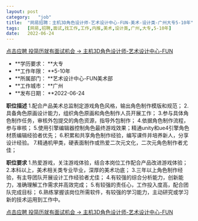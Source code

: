 ```yaml
---
layout:	post
category:	"job"
title:	"网易招聘：主机3D角色设计师-艺术设计中心-FUN-美术-设计类-广州大专5-10年"
tags:	[网易,招聘,面试,找工作,工作,内推,美术,设计类,广州,大专,5-10年]
date:	2022-06-24
---
```


[点击应聘 投简历就有面试机会 -> 主机3D角色设计师-艺术设计中心-FUN](http://mobile.bole.netease.com/bole/boleDetail?id=32957&employeeId=346f03c3cda5f04c&key=all)



- **学历要求： **大专
- **工作年限： **5-10年
- **所属部门： **艺术设计中心-FUN美术部
- **工作城市： **广州
- **发布日期： **2022-06-24



**职位描述**
1.配合产品美术总监制定游戏角色风格，输出角色制作模版和规范；
2.具备角色原画设计能力，组织角色原画和角色制作人员开展工作；
3.参与具体角色制作任务，审核外包提交的角色资源，指导外包制作；
4.依据角色制作流程，参与审核；
5.使用引擎编辑器控制角色最终游戏效果；精通unity和ue4引擎角色材质编辑经验者优先；
6.积累和共享角色制作经验，编写课件并培养新人，分享设计经验。
7.精通机甲类，硬表面制作或热爱二次元文化，二次元角色制作者尤佳；



**职位要求**
1.热爱游戏，关注游戏体验，结合本岗位工作配合产品改进游戏体验；
2.本科以上，美术相关类专业毕业，深厚的美术功底；
3.三年以上角色制作经验，有主导团队开展设计工作经验者尤佳；
4.有较强的综合分析能力，创新能力，准确理解工作需求并高效完成；
5.有较强的责任心，工作投入度高，配合团队完成目标；
6.熟练掌握该岗位所需软件，有较强的学习能力，主动研究或学习新的技术运用到工作中。



[点击应聘 投简历就有面试机会 -> 主机3D角色设计师-艺术设计中心-FUN](http://mobile.bole.netease.com/bole/boleDetail?id=32957&employeeId=346f03c3cda5f04c&key=all)
